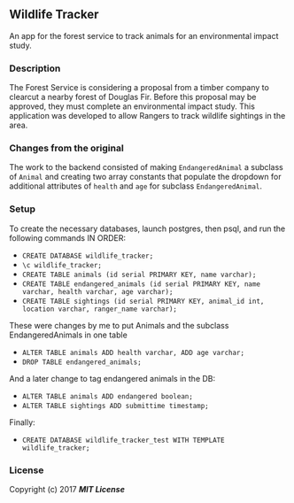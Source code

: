 ## Wildlife Tracker

An app for the forest service to track animals for an environmental impact study.

### Description

The Forest Service is considering a proposal from a timber company to clearcut a nearby forest of Douglas Fir. Before this proposal may be approved, they must complete an environmental impact study. This application was developed to allow Rangers to track wildlife sightings in the area.

### Changes from the original

The work to the backend consisted of making `EndangeredAnimal` a subclass of `Animal` and creating two array constants that populate the dropdown for additional attributes of `health` and `age` for subclass `EndangeredAnimal`.

### Setup

To create the necessary databases, launch postgres, then psql, and run the following commands IN ORDER:

* `CREATE DATABASE wildlife_tracker;`
* `\c wildlife_tracker;`
* `CREATE TABLE animals (id serial PRIMARY KEY, name varchar);`
* `CREATE TABLE endangered_animals (id serial PRIMARY KEY, name varchar, health varchar, age varchar);`
* `CREATE TABLE sightings (id serial PRIMARY KEY, animal_id int, location varchar, ranger_name varchar);`

These were changes by me to put Animals and the subclass EndangeredAnimals in one table

* `ALTER TABLE animals ADD health varchar, ADD age varchar;`
* `DROP TABLE endangered_animals;`

And a later change to tag endangered animals in the DB:

* `ALTER TABLE animals ADD endangered boolean;`
* `ALTER TABLE sightings ADD submittime timestamp;`

Finally:

* `CREATE DATABASE wildlife_tracker_test WITH TEMPLATE wildlife_tracker;`

### License

Copyright (c) 2017 **_MIT License_**
